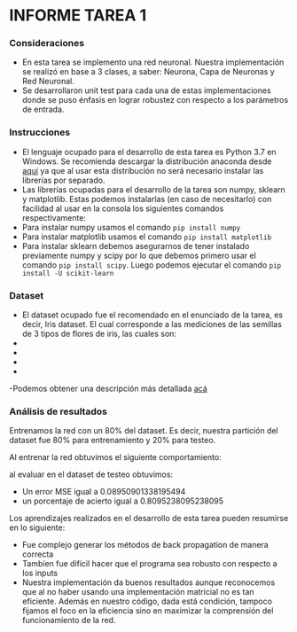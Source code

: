 INFORME TAREA 1
================

### Consideraciones

- En esta tarea se implemento una red neuronal. Nuestra implementación se realizó en base a 3 clases, a saber: Neurona, Capa de Neuronas y Red Neuronal. 
- Se desarrollaron unit test para cada una de estas implementaciones donde se puso énfasis en lograr robustez con respecto a los parámetros de entrada.

### Instrucciones

- El lenguaje ocupado para el desarrollo de esta tarea es Python 3.7 en Windows. 
Se recomienda descargar la distribución anaconda desde [aquí](https://repo.anaconda.com/archive/Anaconda3-2019.07-Windows-x86_64.exe) ya que al usar esta distribución no será necesario instalar las librerías por separado.
- Las librerías ocupadas para el desarrollo de la tarea son numpy, sklearn y matplotlib. Estas podemos instalarlas (en caso de necesitarlo) con facilidad al usar en la consola los siguientes comandos respectivamente:
- Para instalar numpy usamos el comando `pip install numpy`
- Para instalar matplotlib usamos el comando `pip install matplotlib`
- Para instalar sklearn debemos asegurarnos de tener instalado previamente numpy y scipy por lo que debemos primero usar el comando `pip install scipy`. 
Luego podemos ejecutar el comando `pip install -U scikit-learn`


### Dataset

- El dataset ocupado fue el recomendado en el enunciado de la tarea, es decir, Iris dataset. El cual corresponde a las mediciones de las semillas de 3 tipos de flores de iris, las cuales son:
-
-
-
-
-Podemos obtener una descripción más detallada [acá](https://archive.ics.uci.edu/ml/datasets/seeds)

### Análisis de resultados

Entrenamos la red con un 80% del dataset. Es decir, nuestra partición del dataset fue 80% para entrenamiento y 20% para testeo.

Al entrenar la red obtuvimos el siguiente comportamiento:

al evaluar en el dataset de testeo obtuvimos:
- Un error MSE igual a 0.08950901338195494
- un porcentaje de acierto igual a 0.8095238095238095

Los aprendizajes realizados en el desarrollo de esta tarea pueden resumirse en lo siguiente:
- Fue complejo generar los métodos de back propagation de manera correcta
- Tambíen fue difícil hacer que el programa sea robusto con respecto a los inputs
- Nuestra implementación da buenos resultados aunque reconocemos que al no haber usando una implementación matricial no es tan eficiente. Además en nuestro código, dada está condición, tampoco 
fijamos el foco en la eficiencia sino en maximizar la comprensión del funcionamiento de la red.